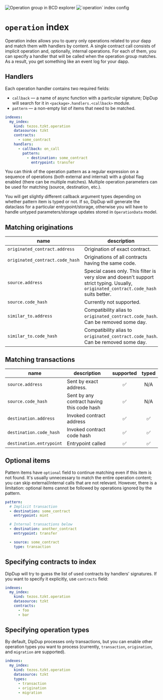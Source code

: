 <!-- markdownlint-disable first-line-h1 -->
<div class="float-img">
  <img src="../../assets/operation-bcd.png" alt="Operation group in BCD explorer">
  <img src="../../assets/operation-config.png" alt="`operation` index config">
</div>

# `operation` index

Operation index allows you to query only operations related to your dapp and match them with handlers by content. A single contract call consists of implicit operation and, optionally, internal operations. For each of them, you can specify a handler that will be called when the operation group matches. As a result, you get something like an event log for your dapp.

## Handlers

Each operation handler contains two required fields:

* `callback` — a name of async function with a particular signature; DipDup will search for it in `<package>.handlers.<callback>` module.
* `pattern` — a non-empty list of items that need to be matched.

```yaml
indexes:
  my_index:
    kind: tezos.tzkt.operation
    datasource: tzkt
    contracts:
      - some_contract
    handlers:
      - callback: on_call
        pattern:
          - destination: some_contract
            entrypoint: transfer
```

You can think of the operation pattern as a regular expression on a sequence of operations (both external and internal) with a global flag enabled (there can be multiple matches). Multiple operation parameters can be used for matching (source, destination, etc.).

You will get slightly different callback argument types depending on whether pattern item is typed or not. If so, DipDup will generate the dataclass for a particular entrypoint/storage, otherwise you will have to handle untyped parameters/storage updates stored in `OperationData` model.

## Matching originations

| name                            | description                                                                                                                            | supported | typed |
| ------------------------------- | -------------------------------------------------------------------------------------------------------------------------------------- |:---------:|:-----:|
| `originated_contract.address`   | Origination of exact contract.                                                                                                         |     ✅     |   ✅   |
| `originated_contract.code_hash` | Originations of all contracts having the same code.                                                                                    |     ✅     |   ✅   |
| `source.address`                | Special cases only. This filter is very slow and doesn't support strict typing. Usually, `originated_contract.code_hash` suits better. |     ⚠     |   ❌   |
| `source.code_hash`              | Currently not supported.                                                                                                               |     ❌     |   ❌   |
| `similar_to.address`            | Compatibility alias to `originated_contract.code_hash`. Can be removed some day.                                                       |     ➡️    |   ➡️  |
| `similar_to.code_hash`          | Compatibility alias to `originated_contract.code_hash`. Can be removed some day.                                                       |     ➡️    |   ➡️  |

## Matching transactions

| name                     | description                                | supported | typed |
| ------------------------ | ------------------------------------------ |:---------:|:-----:|
| `source.address`         | Sent by exact address.                     |     ✅     |  N/A  |
| `source.code_hash`       | Sent by any contract having this code hash |     ✅     |  N/A  |
| `destination.address`    | Invoked contract address                   |     ✅     |   ✅   |
| `destination.code_hash`  | Invoked contract code hash                 |     ✅     |   ✅   |
| `destination.entrypoint` | Entrypoint called                          |     ✅     |   ✅   |

## Optional items

Pattern items have `optional` field to continue matching even if this item is not found. It's usually unnecessary to match the entire operation content; you can skip external/internal calls that are not relevant. However, there is a limitation: optional items cannot be followed by operations ignored by the pattern.

```yaml
pattern:
  # Implicit transaction
  - destination: some_contract
    entrypoint: mint

  # Internal transactions below
  - destination: another_contract
    entrypoint: transfer

  - source: some_contract
    type: transaction
```

## Specifying contracts to index

DipDup will try to guess the list of used contracts by handlers' signatures. If you want to specify it explicitly, use `contracts` field:

```yaml
indexes:
  my_index:
    kind: tezos.tzkt.operation
    datasource: tzkt
    contracts:
      - foo
      - bar
```

## Specifying operation types

By default, DipDup processes only transactions, but you can enable other operation types you want to process (currently, `transaction`, `origination`, and `migration` are supported).

```yaml
indexes:
  my_index:
    kind: tezos.tzkt.operation
    datasource: tzkt
    types:
      - transaction
      - origination
      - migration
```
